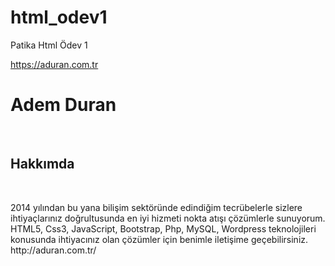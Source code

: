 # html_odev1
Patika Html Ödev 1

https://aduran.com.tr

<!DOCTYPE html>
<html lang="TR_tr">

<head>
    <meta charset="UTF-8">
    <meta http-equiv="X-UA-Compatible" content="IE=edge">
    <meta name="viewport" content="width=device-width, initial-scale=1.0">
    <title>Sr. Frontend Developer | Adem Duran</title>
</head>

<body>
    <!-- Başlık Start -->
    <h1>Adem Duran</h1><br>
    <!-- Başlık END -->
    <!-- Hakkımda Başlık Start -->
    <h2>Hakkımda</h2><br>
    <!-- Hakkımda Başlık End -->
    <!-- Hakkımda Start -->
    <p>2014 yılından bu yana bilişim sektöründe edindiğim tecrübelerle sizlere ihtiyaçlarınız doğrultusunda en iyi
        hizmeti nokta atışı çözümlerle sunuyorum. HTML5, Css3, JavaScript, Bootstrap, Php, MySQL, Wordpress
        teknolojileri konusunda ihtiyacınız olan çözümler için benimle iletişime geçebilirsiniz. http://aduran.com.tr/
    </p>
    <!-- Hakkımda End -->
</body>

</html>
